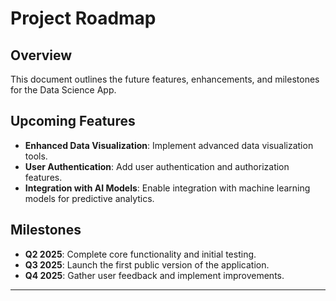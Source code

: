# Project Roadmap

## Overview

This document outlines the future features, enhancements, and milestones for the Data Science App.

## Upcoming Features

- **Enhanced Data Visualization**: Implement advanced data visualization tools.
- **User Authentication**: Add user authentication and authorization features.
- **Integration with AI Models**: Enable integration with machine learning models for predictive analytics.

## Milestones

- **Q2 2025**: Complete core functionality and initial testing.
- **Q3 2025**: Launch the first public version of the application.
- **Q4 2025**: Gather user feedback and implement improvements.

---
